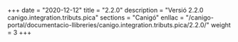+++
date        = "2020-12-12"
title       = "2.2.0"
description = "Versió 2.2.0 canigo.integration.tributs.pica"
sections    = "Canigó"
enllac		= "/canigo-portal/documentacio-llibreries/canigo.integration.tributs.pica/2.2.0/"
weight		= 3
+++
